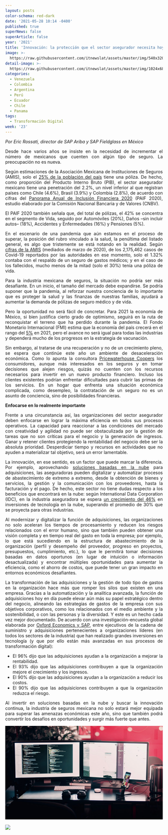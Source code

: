 ```yaml
---
layout: posts
color-schema: red-dark
date: '2021-05-28 10:14 -0400'
published: true
superNews: false
superArticle: false
year: '2021'
title: 'Innovación: la protección que el sector asegurador necesita hoy'
image: >-
  https://raw.githubusercontent.com/itnewslat/assets/master/img/540x320/Teletrabajo-Ancho-de-banda-p.jpg
detail-image: >-
  https://raw.githubusercontent.com/itnewslat/assets/master/img/1024x680/Teletrabajo-Ancho-de-banda-g.jpg
categories:
  - Venezuela
  - Colombia
  - Argentina
  - Perú
  - Ecuador
  - Chile
  - Panama
tags:
  - Transformación Digital
week: '23'
---
```

<p style="text-align: justify;"><em>Por Eric Rossati, director de SAP Ariba y SAP Fieldglass en México</em></p>
<p style="text-align: justify;">Desde hace varios años se insiste en la necesidad de incrementar el número de mexicanos que cuenten con algún tipo de seguro. La preocupación no es nueva.</p>
<p style="text-align: justify;">Según estimaciones de la Asociación Mexicana de Instituciones de Seguros (AMIS), solo el <a href="https://amisrevista.com/noviembre2020/innovacion-de-los-seguros-una-oportunidad-para-la-industria/">25% de la población del país</a> tiene una póliza. De hecho, como proporción del Producto Interno Bruto (PIB), el sector asegurador mexicano tiene una penetración del 2.2%, un nivel inferior al que registran países como Chile (4.6%), Brasil (3.9%) y Colombia (2.8%), de acuerdo con cifras del <a href="https://www.gob.mx/cnbv/articulos/panorama-anual-de-inclusion-financiera-2020?idiom=es">Panorama Anual de Inclusión Financiera 2020</a> (PAIF 2020), estudio elaborado por la Comisión Nacional Bancaria y de Valores (CNBV).</p>
<p style="text-align: justify;">El PAIF 2020 también señala que, del total de pólizas, el 42% se concentra en el segmento de Vida, seguido por Automóviles (20%), Daños –sin incluir autos– (18%), Accidentes y Enfermedades (16%) y Pensiones (5%).</p>
<p style="text-align: justify;">En el escenario de una pandemia que aún estamos en el proceso de superar, la posición del rubro vinculado a la salud, la penúltima del listado general, es algo que tristemente se está notando en la realidad. Según <a href="https://centroestadisticoamis.mx/conferencias-covid-19/">cifras de la AMIS</a> (mediados de marzo de 2020), de los 2,175,462 casos de Covid-19 reportados por las autoridades en ese momento, solo el 1.32% contaba con el respaldo de un seguro de gastos médicos; y en el caso de los fallecidos, mucho menos de la mitad (solo el 30%) tenía una póliza de vida.</p>
<p style="text-align: justify;">Para la industria mexicana de seguros, la situación no podría ser más desafiante. En un inicio, el tamaño del mercado debe expandirse. Se podría suponer que la pandemia, al reforzar nuestra conciencia de lo importante que es proteger la salud y las finanzas de nuestras familias, ayudará a aumentar la demanda de pólizas de seguro médico y de vida.</p>
<p style="text-align: justify;">Pero la oportunidad no será fácil de concretar. Para 2021 la economía de México, si bien justifica cierto grado de optimismo, seguirá en la ruta de reconquistar el terreno que ha perdido durante la pandemia. El Fondo Monetario Internacional (FMI) estima que la economía del país crecerá en el rango del <a href="https://www.imf.org/en/Countries/MEX#countrydata">5%</a> en 2021, pero el avance no será igual para todas las industrias y dependerá mucho de los progresos en la estrategia de vacunación.</p>
<p style="text-align: justify;">Sin embargo, al tratarse de una recuperación y no de un crecimiento pleno, se espera que continúe este año un ambiente de desaceleración económica. Como lo apunta la consultora <a href="https://www.pwc.com/co/es/nuestros-servicios/consultoria/riesgos-actuaria/industria-aseguradora-en-el-contexto-de-covid-19.html">Pricewaterhouse Coopers</a> los consumidores, aunque más interesados en los seguros y en tomar decisiones que alejen riesgos, quizás no cuenten con los recursos necesarios para invertir en un nuevo producto financiero. Incluso los clientes existentes podrían enfrentar dificultades para cubrir las primas de los servicios. En un hogar que enfrenta una situación económica complicada, como desempleo, la contratación de un seguro no es un asunto de conciencia, sino de posibilidades financieras.</p>
<p style="text-align: justify;"><strong>Enfocarse en lo realmente importante</strong></p>
<p style="text-align: justify;">Frente a una circunstancia así, las organizaciones del sector asegurador deben enfocarse en lograr la máxima eficiencia en todos sus procesos operativos. La capacidad para reaccionar a las condiciones del mercado con creatividad y agilidad no puede ser obstaculizada por la gestión de tareas que no son críticas para el negocio y la generación de ingresos. Ganar y retener clientes protegiendo la rentabilidad del negocio debe ser la absoluta prioridad. Desperdiciar tiempo y recursos en actividades que no ayuden a materializar tal objetivo, será un error lamentable.</p>
<p style="text-align: justify;">La innovación, en ese sentido, es un factor que puede marcar la diferencia. Por ejemplo, aprovechando <a href="https://www.ariba.com/es">soluciones basadas en la nube</a> para adquisiciones, las aseguradoras pueden digitalizar y automatizar procesos de abastecimiento de extremo a extremo, desde la obtención de bienes y servicios, la gestión y la comunicación con los proveedores, hasta la facturación y el pago. De hecho, este sector no tiene dudas respecto a los beneficios que encontrará en la nube: según International Data Corporation (IDC), en la industria aseguradora se espera <a href="https://news.sap.com/latinamerica/2021/03/sector-de-seguros-el-mas-robusto-para-la-recuperacion/">un crecimiento del 46%</a> en inversiones de tecnología en la nube, superando el promedio de 30% que se proyecta para otras industrias.</p>
<p style="text-align: justify;">Al modernizar y digitalizar la función de adquisiciones, las organizaciones no solo aceleran los tiempos de procesamiento y reducen los riesgos relacionados con el error humano, sino que también pueden obtener una visión completa y en tiempo real del gasto en toda la empresa; por ejemplo, lo que está sucediendo en la estructura de abastecimiento de la organización (perfil y desempeño del proveedor, progreso en proyectos, presupuestos, cumplimiento, etc.), lo que le permitirá tomar decisiones basadas en datos oportunos (en lugar de intuición o información desactualizada) y encontrar múltiples oportunidades para aumentar la eficiencia, como el ahorro de costos, que puede tener un gran impacto en entornos económicos desafiantes.</p>
<p style="text-align: justify;">La transformación de las adquisiciones y la gestión de todo tipo de gastos en la organización hace más que romper los silos que existen en una empresa. Gracias a la automatización y la analítica avanzada, la función de adquisiciones hoy en día puede elevar aún más su papel estratégico dentro del negocio, alineando las estrategias de gastos de la empresa con sus objetivos corporativos, como los relacionados con el medio ambiente y la sostenibilidad, o con las personas y la diversidad. Y este es un hecho cada vez mejor documentado. De acuerdo con una investigación-encuesta global elaborada por <a href="https://www.ariba.com/resources/library/library-pages/leaders-aim-higher">Oxford Economics y SAP</a>, entre ejecutivos de la cadena de suministro y adquisiciones pertenecientes a organizaciones líderes (en todos los sectores de la industria) que han realizado grandes inversiones en tecnología (y que por ello están más avanzadas en sus procesos de transformación digital):</p>

<ul style="text-align: justify;">
	<li>El 96% dijo que las adquisiciones ayudan a la organización a mejorar la rentabilidad.</li>
	<li>El 93% dijo que las adquisiciones contribuyen a que la organización mejore el crecimiento y los ingresos.</li>
	<li>El 90% dijo que las adquisiciones ayudan a la organización a reducir los costos.</li>
	<li>El 90% dijo que las adquisiciones contribuyen a que la organización reduzca el riesgo.</li>
</ul>
<p style="text-align: justify;">Al invertir en soluciones basadas en la nube y buscar la innovación continua, la industria de seguros mexicana no solo estará mejor equipada para superar las amenazas económicas este año, sino que también podrá convertir los desafíos en oportunidades y surgir más fuerte que antes.</p>

![](https://raw.githubusercontent.com/itnewslat/assets/master/img/540x320/Teletrabajo-Ancho-de-banda-p.jpg)

<img src="https://tracker.metricool.com/c3po.jpg?hash=56f88a41e39ab42c063cc51676587a04"/>
